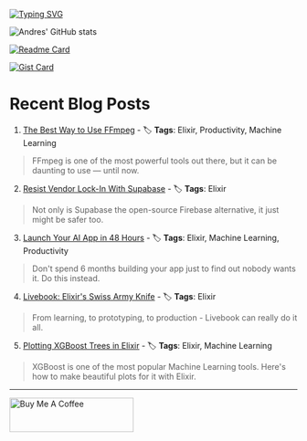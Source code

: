 [![Typing SVG](https://readme-typing-svg.demolab.com?font=IBM+Plex+Mono&weight=700&size=25&pause=1000&center=true&multiline=true&width=435&height=69&lines=Hi%2C+thanks+for+stopping+by;+Take+a+look+around+%F0%9F%91%8B)](https://git.io/typing-svg)

![Andres' GitHub stats](https://github-readme-stats.vercel.app/api?username=acalejos&theme=transparent&show_icons=true)

[![Readme Card](https://github-readme-stats.vercel.app/api/pin/?username=acalejos&repo=phoenix-upload-pdf-preview&theme=transparent)](https://github.com/acalejos/phoenix-upload-pdf-preview)

[![Gist Card](https://github-readme-stats.vercel.app/api/gist?id=4598e5e2b2b91e420a4cf609bc2ffc03&theme=transparent)](https://gist.github.com/acalejos/4598e5e2b2b91e420a4cf609bc2ffc03)
# Recent Blog Posts
<!-- BLOG-POST-LIST:START -->
 1. [The Best Way to Use FFmpeg](https://www.thestackcanary.com/the-best-way-to-use-ffmpeg/) - 🏷️ **Tags**: Elixir, Productivity, Machine Learning 
 > FFmpeg is one of the most powerful tools out there, but it can be daunting to use — until now. 

 2. [Resist Vendor Lock-In With Supabase](https://www.thestackcanary.com/supasafe-supabase/) - 🏷️ **Tags**: Elixir 
 > Not only is Supabase the open-source Firebase alternative, it just might be safer too.  

 3. [Launch Your AI App in 48 Hours](https://www.thestackcanary.com/launch-your-ai-app-in-48-hours/) - 🏷️ **Tags**: Elixir, Machine Learning, Productivity 
 > Don&#39;t spend 6 months building your app just to find out nobody wants it. Do this instead.  

 4. [Livebook: Elixir&#39;s Swiss Army Knife](https://www.thestackcanary.com/elixirs-secret-weapon/) - 🏷️ **Tags**: Elixir 
 > From learning, to prototyping, to production - Livebook can really do it all.  

 5. [Plotting XGBoost Trees in Elixir](https://www.thestackcanary.com/plotting-xgboost-trees-in-elixir/) - 🏷️ **Tags**: Elixir, Machine Learning 
 > XGBoost is one of the most popular Machine Learning tools. Here&#39;s how to make beautiful plots for it with Elixir. 
<!-- BLOG-POST-LIST:END -->

--- 
<a href="https://www.buymeacoffee.com/acalejos" target="_blank"><img src="https://cdn.buymeacoffee.com/buttons/v2/default-yellow.png" alt="Buy Me A Coffee" style="height: 60px !important;width: 217px !important;" ></a>
